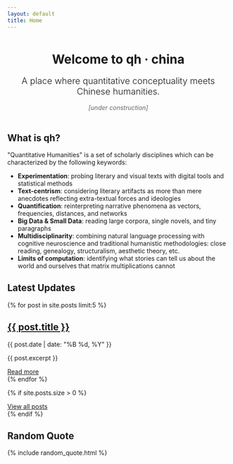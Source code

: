 ```yaml
---
layout: default
title: Home
---
```


<style>
.welcome-section {
  margin: 3rem 0;
  text-align: center;
}

.welcome-section h1 {
  margin-bottom: 1rem;
}

.lead {
  font-size: 1.25rem;
  font-weight: 300;
  margin-bottom: 1rem;
}

.status {
  color: #666;
  font-style: italic;
}
</style>

<div class="welcome-section">
  <h1>Welcome to qh · china</h1>
  <p class="lead">A place where quantitative conceptuality meets Chinese humanities.</p>
  <p class="status">[under construction]</p>
</div>

## What is qh?

"Quantitative Humanities" is a set of scholarly disciplines which can be characterized by the following keywords:

- **Experimentation**: probing literary and visual texts with digital tools and statistical methods
- **Text-centrism**: considering literary artifacts as more than mere anecdotes reflecting extra-textual forces and ideologies
- **Quantification**: reinterpreting narrative phenomena as vectors, frequencies, distances, and networks
- **Big Data & Small Data**: reading large corpora, single novels, and tiny paragraphs
- **Multidisciplinarity**: combining natural language processing with cognitive neuroscience and traditional humanistic methodologies: close reading, genealogy, structuralism, aesthetic theory, etc.
- **Limits of computation**: identifying what stories can tell us about the world and ourselves that matrix multiplications cannot

## Latest Updates

<div class="posts-list">
  {% for post in site.posts limit:5 %}
    <div class="post-preview">
      <h2>
        <a href="{{ post.url | relative_url }}">{{ post.title }}</a>
      </h2>
      <span class="post-date">{{ post.date | date: "%B %d, %Y" }}</span>
      <p>{{ post.excerpt }}</p>
      <a href="{{ post.url | relative_url }}" class="read-more">Read more</a>
    </div>
  {% endfor %}
</div>

{% if site.posts.size > 0 %}
<div class="all-posts">
  <a href="{{ "/posts" | relative_url }}">View all posts</a>
</div>
{% endif %} 

## Random Quote

{% include random_quote.html %}